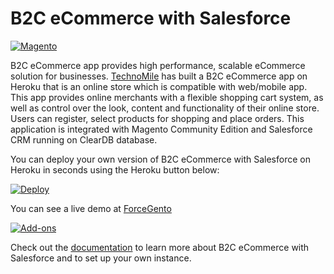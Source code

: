# B2C eCommerce with Salesforce

[![Magento](http://technomile.github.io/img/heroku_magento_salesforce.jpg)](http://www.technomile.com)

B2C eCommerce app provides high performance, scalable eCommerce solution for businesses. [TechnoMile](http://www.technomile.com) has built a B2C eCommerce app on Heroku that is an online store which is compatible with web/mobile app. This app provides online merchants with a flexible shopping cart system, as well as control over the look, content and functionality of their online store. Users can register, select products for shopping and place orders. This application is integrated with Magento Community Edition and Salesforce CRM running on ClearDB database.

You can deploy your own version of B2C eCommerce with Salesforce on Heroku in seconds using the Heroku button below:

[![Deploy](https://www.herokucdn.com/deploy/button.png)](https://heroku.com/deploy?template=https://github.com/technomile/B2C-Ecommerce-on-Salesforce-Heroku)

You can see a live demo at [ForceGento](http://heroku-magento-salesforce.herokuapp.com/)

[![Add-ons](http://www.technomile.com/wp-content/uploads/2015/03/feature.jpg)](http://www.technomile.com)

Check out the [documentation](http://technomile.github.io/saleforceb2cecomm/) to learn more about B2C eCommerce with Salesforce and to set up your own instance.
